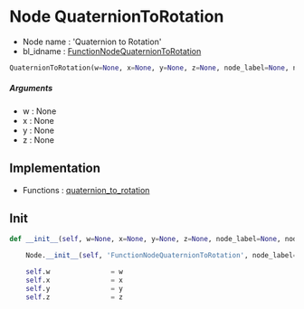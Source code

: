 # Node QuaternionToRotation

- Node name : 'Quaternion to Rotation'
- bl_idname : [FunctionNodeQuaternionToRotation](https://docs.blender.org/api/current/bpy.types.FunctionNodeQuaternionToRotation.html)


``` python
QuaternionToRotation(w=None, x=None, y=None, z=None, node_label=None, node_color=None)
```
##### Arguments

- w : None
- x : None
- y : None
- z : None

## Implementation

- Functions : [quaternion_to_rotation](/docs/GeoNodes/GeoNodesTree.md#quaternion_to_rotation)

## Init

``` python
def __init__(self, w=None, x=None, y=None, z=None, node_label=None, node_color=None):

    Node.__init__(self, 'FunctionNodeQuaternionToRotation', node_label=node_label, node_color=node_color)

    self.w               = w
    self.x               = x
    self.y               = y
    self.z               = z
```
